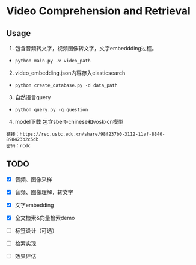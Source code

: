 # Video Comprehension and Retrieval

## Usage
1. 包含音频转文字，视频图像转文字，文字embeddding过程。

- `python main.py -v video_path`

2. video_embedding.json内容存入elasticsearch
- `python create_database.py -d data_path`

3. 自然语言query
- `python query.py -q question`

4. model下载
包含sbert-chinese和vosk-cn模型
```
链接：https://rec.ustc.edu.cn/share/98f237b0-3112-11ef-8840-898423b2c5db
密码：rcdc
```

## TODO

- [x] 音频、图像采样
- [x] 音频、图像理解，转文字
- [x] 文字embedding
- [x] 全文检索&向量检索demo
- [ ] 标签设计（可选）
- [ ] 检索实现
- [ ] 效果评估



